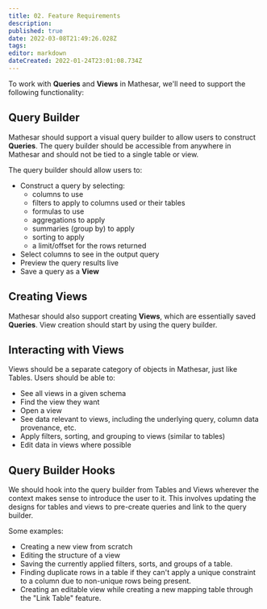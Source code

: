 ```yaml
---
title: 02. Feature Requirements
description: 
published: true
date: 2022-03-08T21:49:26.028Z
tags: 
editor: markdown
dateCreated: 2022-01-24T23:01:08.734Z
---
```


To work with **Queries** and **Views** in Mathesar, we'll need to support the following functionality:

## Query Builder
Mathesar should support a visual query builder to allow users to construct **Queries**. The query builder should be accessible from anywhere in Mathesar and should not be tied to a single table or view.

The query builder should allow users to:
- Construct a query by selecting:
    - columns to use
    - filters to apply to columns used or their tables
    - formulas to use
    - aggregations to apply
    - summaries (group by) to apply
    - sorting to apply
    - a limit/offset for the rows returned
- Select columns to see in the output query
- Preview the query results live
- Save a query as a **View**

## Creating Views
Mathesar should also support creating **Views**, which are essentially saved **Queries**. View creation should start by using the query builder.

## Interacting with Views
Views should be a separate category of objects in Mathesar, just like Tables. Users should be able to:
- See all views in a given schema
- Find the view they want
- Open a view
- See data relevant to views, including the underlying query, column data provenance, etc.
- Apply filters, sorting, and grouping to views (similar to tables)
- Edit data in views where possible

## Query Builder Hooks
We should hook into the query builder from Tables and Views wherever the context makes sense to introduce the user to it. This involves updating the designs for tables and views to pre-create queries and link to the query builder.

Some examples:
- Creating a new view from scratch
- Editing the structure of a view
- Saving the currently applied filters, sorts, and groups of a table.
- Finding duplicate rows in a table if they can't apply a unique constraint to a column due to non-unique rows being present.
- Creating an editable view while creating a new mapping table through the "Link Table" feature.